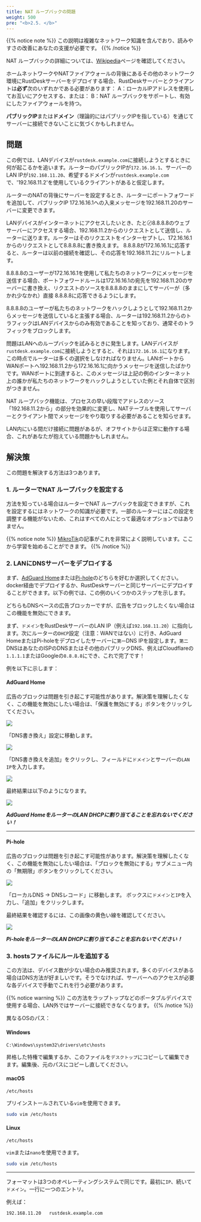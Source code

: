 ```yaml
---
title: NAT ループバックの問題
weight: 500
pre: "<b>2.5. </b>"
---
```


{{% notice note %}}
この説明は複雑なネットワーク知識を含んでおり、読みやすさの改善にあなたの支援が必要です。
{{% /notice %}}


NAT ループバックの詳細については、[Wikipedia](https://en.m.wikipedia.org/wiki/Network_address_translation#NAT_hairpinning)ページを確認してください。

ホームネットワークやNATファイアウォールの背後にあるその他のネットワーク環境にRustDeskサーバーをデプロイする場合、RustDeskサーバーとクライアントは**必ず**次のいずれかである必要があります：
A：ローカルIPアドレスを使用してお互いにアクセスする、または：
B：NAT ループバックをサポートし、有効にしたファイアウォールを持つ。

**パブリックIP**または**ドメイン**（理論的にはパブリックIPを指している）を通じてサーバーに接続できないことに気づくかもしれません。

## 問題
この例では、LANデバイスが`rustdesk.example.com`に接続しようとするときに何が起こるかを追います。ルーターのパブリックIPが`172.16.16.1`、サーバーのLAN IPが`192.168.11.20`、希望するドメインが`rustdesk.example.com`で、'192.168.11.2'を使用しているクライアントがあると仮定します。

ルーターのNATの背後にサーバーを設定するとき、ルーターにポートフォワードを追加して、パブリックIP 172.16.16.1への入来メッセージを192.168.11.20のサーバーに変更できます。

LANデバイスがインターネットにアクセスしたいとき、たと〄8.8.8.8のウェブサーバーにアクセスする場合、192.168.11.2からのリクエストとして送信し、ルーターに送ります。ルーターはそのリクエストをインターセプトし、172.16.16.1からのリクエストとして8.8.8.8に書き換えます。 8.8.8.8が172.16.16.1に応答すると、ルーターは以前の接続を確認し、その応答を192.168.11.2にリルートします。

8.8.8.8のユーザーが172.16.16.1を使用して私たちのネットワークにメッセージを送信する場合、ポートフォワードルールは172.16.16.1の宛先を192.168.11.20のサーバーに書き換え、リクエストのソースを8.8.8.8のままにしてサーバーが（多かれ少なかれ）直接 8.8.8.8に応答できるようにします。

8.8.8.8のユーザーが私たちのネットワークをハックしようとして192.168.11.2からメッセージを送信していると主張する場合、ルーターは192.168.11.2からのトラフィックはLANデバイスからのみ有効であることを知っており、通常そのトラフィックをブロックします。

問題はLANへのループバックを試みるときに発生します。LANデバイスが`rustdesk.example.com`に接続しようとすると、それは`172.16.16.1`になります。この時点でルーターは多くの選択をしなければなりません。LANポートからWANポートへ192.168.11.2から172.16.16.1に向かうメッセージを送信したばかりです。WANポートに到達すると、このメッセージは上記の例のインターネット上の誰かが私たちのネットワークをハックしようとしていた例とそれ自体で区別がつきません。

NAT ループバック機能は、プロセスの早い段階でアドレスのソース「192.168.11.2から」の部分を効果的に変更し、NATテーブルを使用してサーバーとクライアント間でメッセージをやり取りする必要があることを知らせます。

LAN内にいる間だけ接続に問題があるが、オフサイトからは正常に動作する場合、これがあなたが抱えている問題かもしれません。


## 解決策
この問題を解決する方法は3つあります。

### 1. ルーターでNAT ループバックを設定する
方法を知っている場合はルーターでNAT ループバックを設定できますが、これを設定するにはネットワークの知識が必要です。一部のルーターにはこの設定を調整する機能がないため、これはすべての人にとって最適なオプションではありません。

{{% notice note %}}
[MikroTik](https://help.mikrotik.com/docs/display/ROS/NAT#NAT-HairpinNAT)の記事がこれを非常によく説明しています。ここから学習を始めることができます。
{{% /notice %}}

### 2. LANにDNSサーバーをデプロイする
まず、[AdGuard Home](https://github.com/AdguardTeam/AdGuardHome/wiki/Docker)または[Pi-hole](https://github.com/pi-hole/docker-pi-hole)のどちらを好むか選択してください。docker経由でデプロイするか、RustDeskサーバーと同じサーバーにデプロイすることができます。以下の例では、この例のいくつかのステップを示します。

どちらもDNSベースの広告ブロッカーですが、広告をブロックしたくない場合はこの機能を無効にできます。

まず、`ドメイン`をRustDeskサーバーのLAN IP（例えば`192.168.11.20`）に指向します。次にルーターの`DHCP`設定（注意：WANではない）に行き、AdGuard HomeまたはPi-holeをデプロイしたサーバーに`第一`DNS IPを設定します。`第二`DNSはあなたのISPのDNSまたはその他のパブリックDNS、例えばCloudflareの`1.1.1.1`またはGoogleの`8.8.8.8`にでき、これで完了です！

例を以下に示します：
#### AdGuard Home
広告のブロックは問題を引き起こす可能性があります。解決策を理解したくなく、この機能を無効にしたい場合は、「保護を無効にする」ボタンをクリックしてください。

![](images/adguard_home_disable_protection.png)
<br>

「DNS書き換え」設定に移動します。

![](images/adguard_home_click_dns_rewrites.png)
<br>

「DNS書き換えを追加」をクリックし、フィールドに`ドメイン`とサーバーの`LAN IP`を入力します。

![](images/adguard_home_dns_rewrite_dialog.png)

最終結果は以下のようになります。

![](images/adguard_home_dns_rewrite_final_result.png)

***AdGuard HomeをルーターのLAN DHCPに割り当てることを忘れないでください！***
<hr>

#### Pi-hole
広告のブロックは問題を引き起こす可能性があります。解決策を理解したくなく、この機能を無効にしたい場合は、「ブロックを無効にする」サブメニュー内の「無期限」ボタンをクリックしてください。

![](images/pi_hole_disable_blocking.png)

「ローカルDNS → DNSレコード」に移動します。
ボックスに`ドメイン`と`IP`を入力し、「追加」をクリックします。

最終結果を確認するには、この画像の黄色い線を確認してください。

![](images/pi_hole_local_dns_dns_records.png)

***Pi-holeをルーターのLAN DHCPに割り当てることを忘れないでください！***

### 3. hostsファイルにルールを追加する
この方法は、デバイス数が少ない場合のみ推奨されます。多くのデバイスがある場合はDNS方法が好ましいです。そうでなければ、サーバーへのアクセスが必要な各デバイスで手動でこれを行う必要があります。

{{% notice warning %}}
この方法をラップトップなどのポータブルデバイスで使用する場合、LAN外ではサーバーに接続できなくなります。
{{% /notice %}}

異なるOSのパス：

#### Windows
```text
C:\Windows\system32\drivers\etc\hosts
```
昇格した特権で編集するか、このファイルを`デスクトップ`にコピーして編集できます。編集後、元のパスにコピーし直してください。

#### macOS
```text
/etc/hosts
```
プリインストールされている`vim`を使用できます。
```sh
sudo vim /etc/hosts
```

#### Linux
```text
/etc/hosts
```
`vim`または`nano`を使用できます。
```sh
sudo vim /etc/hosts
```

<hr>

フォーマットは3つのオペレーティングシステムで同じです。最初に`IP`、続いて`ドメイン`。一行に一つのエントリ。

例えば：
```text
192.168.11.20   rustdesk.example.com
```